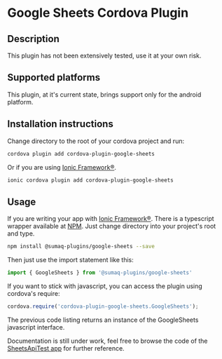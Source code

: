# Google Sheets Cordova Plugin

## Description
This plugin has not been extensively tested, use it at your own risk.

## Supported platforms
This plugin, at it's current state, brings support only for the android platform.

## Installation instructions
Change directory to the root of your cordova project and run:
```bash
cordova plugin add cordova-plugin-google-sheets
```
Or if you are using [Ionic Framework®](https://ionicframework.com).
```bash
ionic cordova plugin add cordova-plugin-google-sheets
```

## Usage
If you are writing your app with [Ionic Framework®](https://ionicframework.com). There is a typescript wrapper available at 
[NPM](https://www.npmjs.com/package/@sumaq-plugins/google-sheets). Just change directory into your project's root and type.
```bash
npm install @sumaq-plugins/google-sheets --save
```
Then just use the import statement like this:
```typescript
import { GoogleSheets } from '@sumaq-plugins/google-sheets'
```

If you want to stick with javascript, you can access the plugin using cordova's require:
```javascript
cordova.require('cordova-plugin-google-sheets.GoogleSheets');
```
The previous code listing returns an instance of the GoogleSheets javascript interface.

Documentation is still under work, feel free to browse the code of the
[SheetsApiTest app](https://github.com/kvaldivia/SheetsApiPluginTest) for further reference.

